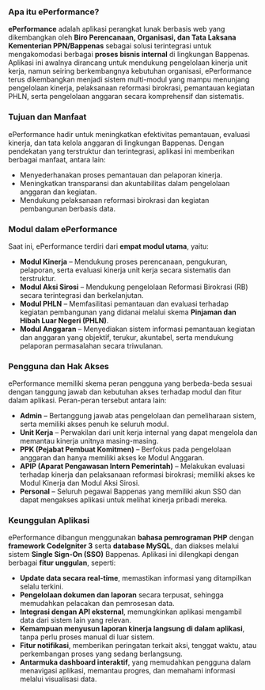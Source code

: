 ### **Apa itu ePerformance?**

**ePerformance** adalah aplikasi perangkat lunak berbasis web yang dikembangkan oleh **Biro Perencanaan, Organisasi, dan Tata Laksana Kementerian PPN/Bappenas** sebagai solusi terintegrasi untuk mengakomodasi berbagai **proses bisnis internal** di lingkungan Bappenas. Aplikasi ini awalnya dirancang untuk mendukung pengelolaan kinerja unit kerja, namun seiring berkembangnya kebutuhan organisasi, ePerformance terus dikembangkan menjadi sistem multi-modul yang mampu menunjang pengelolaan kinerja, pelaksanaan reformasi birokrasi, pemantauan kegiatan PHLN, serta pengelolaan anggaran secara komprehensif dan sistematis.

### **Tujuan dan Manfaat**

ePerformance hadir untuk meningkatkan efektivitas pemantauan, evaluasi kinerja, dan tata kelola anggaran di lingkungan Bappenas. Dengan pendekatan yang terstruktur dan terintegrasi, aplikasi ini memberikan berbagai manfaat, antara lain:

- Menyederhanakan proses pemantauan dan pelaporan kinerja.
- Meningkatkan transparansi dan akuntabilitas dalam pengelolaan anggaran dan kegiatan.
- Mendukung pelaksanaan reformasi birokrasi dan kegiatan pembangunan berbasis data.

### **Modul dalam ePerformance**

Saat ini, ePerformance terdiri dari **empat modul utama**, yaitu:

- **Modul Kinerja** – Mendukung proses perencanaan, pengukuran, pelaporan, serta evaluasi kinerja unit kerja secara sistematis dan terstruktur.
- **Modul Aksi Sirosi** – Mendukung pengelolaan Reformasi Birokrasi (RB) secara terintegrasi dan berkelanjutan.
- **Modul PHLN** – Memfasilitasi pemantauan dan evaluasi terhadap kegiatan pembangunan yang didanai melalui skema **Pinjaman dan Hibah Luar Negeri (PHLN)**.
- **Modul Anggaran** – Menyediakan sistem informasi pemantauan kegiatan dan anggaran yang objektif, terukur, akuntabel, serta mendukung pelaporan permasalahan secara triwulanan.

###

### **Pengguna dan Hak Akses**

ePerformance memiliki skema peran pengguna yang berbeda-beda sesuai dengan tanggung jawab dan kebutuhan akses terhadap modul dan fitur dalam aplikasi. Peran-peran tersebut antara lain:

- **Admin** – Bertanggung jawab atas pengelolaan dan pemeliharaan sistem, serta memiliki akses penuh ke seluruh modul.
- **Unit Kerja** – Perwakilan dari unit kerja internal yang dapat mengelola dan memantau kinerja unitnya masing-masing.
- **PPK (Pejabat Pembuat Komitmen)** – Berfokus pada pengelolaan anggaran dan hanya memiliki akses ke Modul Anggaran.
- **APIP (Aparat Pengawasan Intern Pemerintah)** – Melakukan evaluasi terhadap kinerja dan pelaksanaan reformasi birokrasi; memiliki akses ke Modul Kinerja dan Modul Aksi Sirosi.
- **Personal** – Seluruh pegawai Bappenas yang memiliki akun SSO dan dapat mengakses aplikasi untuk melihat kinerja pribadi mereka.

### **Keunggulan Aplikasi**

ePerformance dibangun menggunakan **bahasa pemrograman PHP** dengan **framework CodeIgniter 3** serta **database MySQL**, dan diakses melalui sistem **Single Sign-On (SSO)** Bappenas. Aplikasi ini dilengkapi dengan berbagai **fitur unggulan**, seperti:

- **Update data secara real-time**, memastikan informasi yang ditampilkan selalu terkini.
- **Pengelolaan dokumen dan laporan** secara terpusat, sehingga memudahkan pelacakan dan pemrosesan data.
- **Integrasi dengan API eksternal**, memungkinkan aplikasi mengambil data dari sistem lain yang relevan.
- **Kemampuan menyusun laporan kinerja langsung di dalam aplikasi**, tanpa perlu proses manual di luar sistem.
- **Fitur notifikasi**, memberikan peringatan terkait aksi, tenggat waktu, atau perkembangan proses yang sedang berlangsung.
- **Antarmuka dashboard interaktif**, yang memudahkan pengguna dalam menavigasi aplikasi, memantau progres, dan memahami informasi melalui visualisasi data.
